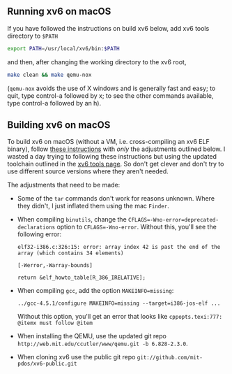 Running xv6 on macOS
--------------------

If you have followed the instructions on build xv6 below, add xv6 tools directory to `$PATH`

```sh
export PATH=/usr/local/xv6/bin:$PATH
```

and then, after changing the working directory to the xv6 root,

```sh
make clean && make qemu-nox
```

(`qemu-nox` avoids the use of X windows and is generally fast and easy; to quit, type control-a followed by x; to see the other commands available, type control-a followed by an h).


Building xv6 on macOS
---------------------

To build xv6 on macOS (without a VM, i.e. cross-compiling an xv6 ELF binary), follow [these instructions](https://doesnotscale.com/compiling-xv6-on-os-x-10-9) with *only* the adjustments outlined below. I wasted a day trying to following these instructions but using the updated toolchain outlined in the [xv6 tools page](https://pdos.csail.mit.edu/6.828/2016/tools.html). So don't get clever and don't try to use different source versions where they aren't needed.

The adjustments that need to be made:
* Some of the `tar` commands don't work for reasons unknown. Where they didn't, I just inflated them using the mac `Finder`.
* When compiling `binutils`, change the `CFLAGS=-Wno-error=deprecated-declarations` option to `CFLAGS=-Wno-error`. Without this, you'll see the following error:
  
  ```
  elf32-i386.c:326:15: error: array index 42 is past the end of the array (which contains 34 elements)

  [-Werror,-Warray-bounds]

  return &elf_howto_table[R_386_IRELATIVE];
  ```

* When compiling `gcc`, add the option `MAKEINFO=missing`:

  ```
  ../gcc-4.5.1/configure MAKEINFO=missing --target=i386-jos-elf ...
  ```

  Without this option, you'll get an error that looks like `cppopts.texi:777: @itemx must follow @item`
* When installing the QEMU, use the updated git repo `http://web.mit.edu/ccutler/www/qemu.git -b 6.828-2.3.0`.
* When cloning xv6 use the public git repo `git://github.com/mit-pdos/xv6-public.git`
